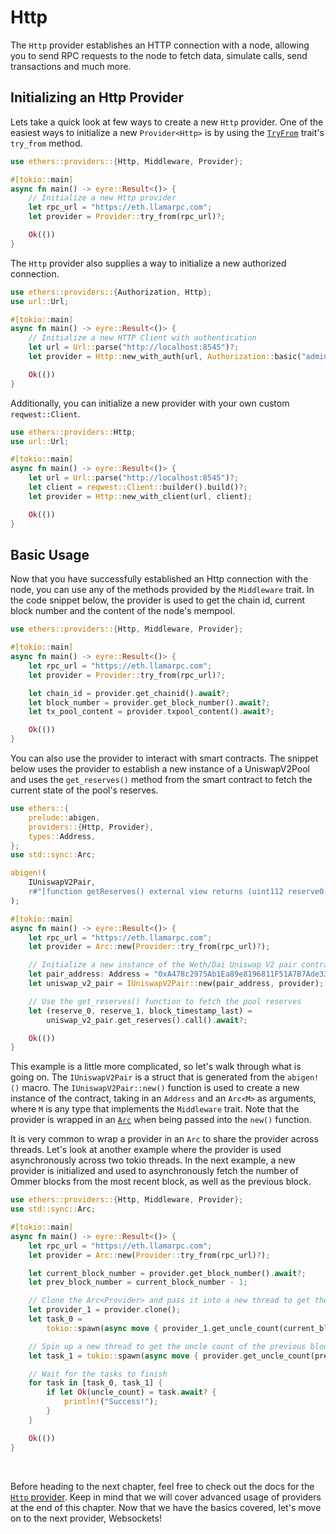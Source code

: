 # Http

The `Http` provider establishes an HTTP connection with a node, allowing you to send RPC requests to the node to fetch data, simulate calls, send transactions and much more.

## Initializing an Http Provider

Lets take a quick look at few ways to create a new `Http` provider. One of the easiest ways to initialize a new `Provider<Http>` is by using the [`TryFrom`](https://doc.rust-lang.org/stable/std/convert/trait.TryFrom.html) trait's `try_from` method.

```rust
use ethers::providers::{Http, Middleware, Provider};

#[tokio::main]
async fn main() -> eyre::Result<()> {
    // Initialize a new Http provider
    let rpc_url = "https://eth.llamarpc.com";
    let provider = Provider::try_from(rpc_url)?;

    Ok(())
}
```

The `Http` provider also supplies a way to initialize a new authorized connection.

```rust
use ethers::providers::{Authorization, Http};
use url::Url;

#[tokio::main]
async fn main() -> eyre::Result<()> {
    // Initialize a new HTTP Client with authentication
    let url = Url::parse("http://localhost:8545")?;
    let provider = Http::new_with_auth(url, Authorization::basic("admin", "good_password"));

    Ok(())
}
```

Additionally, you can initialize a new provider with your own custom `reqwest::Client`.

```rust
use ethers::providers::Http;
use url::Url;

#[tokio::main]
async fn main() -> eyre::Result<()> {
    let url = Url::parse("http://localhost:8545")?;
    let client = reqwest::Client::builder().build()?;
    let provider = Http::new_with_client(url, client);

    Ok(())
}
```

## Basic Usage

Now that you have successfully established an Http connection with the node, you can use any of the methods provided by the `Middleware` trait. In the code snippet below, the provider is used to get the chain id, current block number and the content of the node's mempool.

```rust
use ethers::providers::{Http, Middleware, Provider};

#[tokio::main]
async fn main() -> eyre::Result<()> {
    let rpc_url = "https://eth.llamarpc.com";
    let provider = Provider::try_from(rpc_url)?;

    let chain_id = provider.get_chainid().await?;
    let block_number = provider.get_block_number().await?;
    let tx_pool_content = provider.txpool_content().await?;

    Ok(())
}
```

You can also use the provider to interact with smart contracts. The snippet below uses the provider to establish a new instance of a UniswapV2Pool and uses the `get_reserves()` method from the smart contract to fetch the current state of the pool's reserves.

```rust
use ethers::{
    prelude::abigen,
    providers::{Http, Provider},
    types::Address,
};
use std::sync::Arc;

abigen!(
    IUniswapV2Pair,
    r#"[function getReserves() external view returns (uint112 reserve0, uint112 reserve1, uint32 blockTimestampLast)]"#
);

#[tokio::main]
async fn main() -> eyre::Result<()> {
    let rpc_url = "https://eth.llamarpc.com";
    let provider = Arc::new(Provider::try_from(rpc_url)?);

    // Initialize a new instance of the Weth/Dai Uniswap V2 pair contract
    let pair_address: Address = "0xA478c2975Ab1Ea89e8196811F51A7B7Ade33eB11".parse()?;
    let uniswap_v2_pair = IUniswapV2Pair::new(pair_address, provider);

    // Use the get_reserves() function to fetch the pool reserves
    let (reserve_0, reserve_1, block_timestamp_last) =
        uniswap_v2_pair.get_reserves().call().await?;

    Ok(())
}
```

This example is a little more complicated, so let's walk through what is going on. The `IUniswapV2Pair` is a struct that is generated from the `abigen!()` macro. The `IUniswapV2Pair::new()` function is used to create a new instance of the contract, taking in an `Address` and an `Arc<M>` as arguments, where `M` is any type that implements the `Middleware` trait. Note that the provider is wrapped in an [`Arc`](https://doc.rust-lang.org/std/sync/struct.Arc.html) when being passed into the `new()` function.

It is very common to wrap a provider in an `Arc` to share the provider across threads. Let's look at another example where the provider is used asynchronously across two tokio threads. In the next example, a new provider is initialized and used to asynchronously fetch the number of Ommer blocks from the most recent block, as well as the previous block.

```rust
use ethers::providers::{Http, Middleware, Provider};
use std::sync::Arc;

#[tokio::main]
async fn main() -> eyre::Result<()> {
    let rpc_url = "https://eth.llamarpc.com";
    let provider = Arc::new(Provider::try_from(rpc_url)?);

    let current_block_number = provider.get_block_number().await?;
    let prev_block_number = current_block_number - 1;

    // Clone the Arc<Provider> and pass it into a new thread to get the uncle count of the current block
    let provider_1 = provider.clone();
    let task_0 =
        tokio::spawn(async move { provider_1.get_uncle_count(current_block_number).await });

    // Spin up a new thread to get the uncle count of the previous block
    let task_1 = tokio::spawn(async move { provider.get_uncle_count(prev_block_number).await });

    // Wait for the tasks to finish
    for task in [task_0, task_1] {
        if let Ok(uncle_count) = task.await? {
            println!("Success!");
        }
    }

    Ok(())
}
```

<br>

Before heading to the next chapter, feel free to check out the docs for the [`Http` provider](https://docs.rs/ethers/latest/ethers/providers/struct.Http.html). Keep in mind that we will cover advanced usage of providers at the end of this chapter. Now that we have the basics covered, let's move on to the next provider, Websockets!
